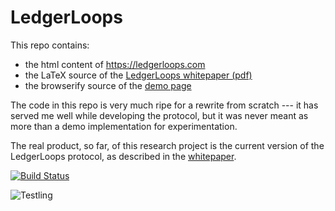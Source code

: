 # LedgerLoops
This repo contains:

* the html content of https://ledgerloops.com
* the LaTeX source of the [LedgerLoops whitepaper (pdf)](https://ledgerloops.com/doc/whitepaper.pdf)
* the browserify source of the [demo page](https://ledgerloops.com/demo.html)

The code in this repo is very much ripe for a rewrite from scratch ---
it has served me well while developing the protocol, but it was never meant as
more than a demo implementation for experimentation.

The real product, so far, of this research project is the current version of the LedgerLoops protocol, as described in the
[whitepaper](https://ledgerloops.com/doc/whitepaper.pdf).


[![Build Status](https://img.shields.io/travis/michielbdejong/ledgerloops.svg?style=flat)](http://travis-ci.org/michielbdejong/ledgerloops)

![Testling](https://ci.testling.com/michielbdejong/ledgerloops.png)


